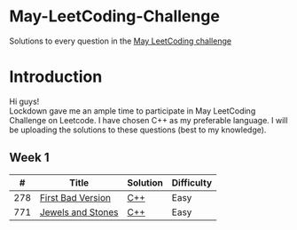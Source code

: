 
# May-LeetCoding-Challenge
Solutions to every question in the [May LeetCoding challenge](https://leetcode.com/explore/challenge/card/may-leetcoding-challenge/)  


Introduction
============
Hi guys!   
Lockdown gave me an ample time to participate in May LeetCoding Challenge on Leetcode.
I have chosen C++ as my preferable language. I will be uploading the solutions to these questions (best to my knowledge).


Week 1
------
| # | Title | Solution | Difficulty |
|---| ----- | -------- | ---------- |
|278|[First Bad Version](https://leetcode.com/problems/first-bad-version/) | [C++](https://github.com/poor-kid/May-LeetCoding-Challenge/blob/master/Week%201/FirstBadVersion.cpp)|Easy|
|771|[Jewels and Stones](https://leetcode.com/problems/jewels-and-stones/) | [C++](https://github.com/poor-kid/May-LeetCoding-Challenge/blob/master/Week%201/Jewels_and_Stones.cpp)|Easy|


